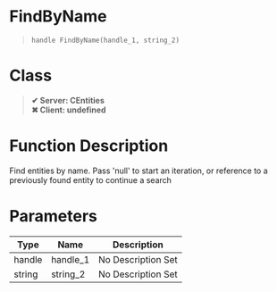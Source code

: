 # FindByName
> `handle FindByName(handle_1, string_2)`
# Class
> __✔ Server: CEntities__  
> __✖ Client: undefined__  
# Function Description
Find entities by name. Pass 'null' to start an iteration, or reference to a previously found entity to continue a search
# Parameters
Type|Name|Description
--|--|--
handle|handle_1|No Description Set
string|string_2|No Description Set
